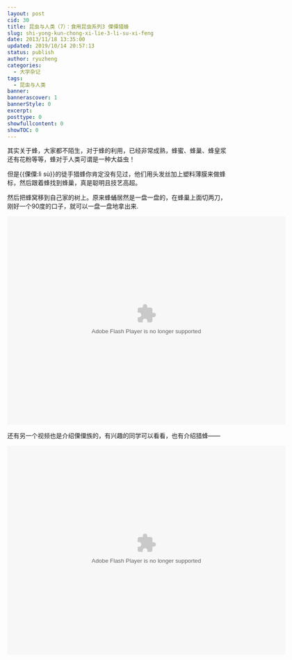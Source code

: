 ```yaml
---
layout: post
cid: 30
title: 昆虫与人类（7）：食用昆虫系列3 傈僳猎蜂
slug: shi-yong-kun-chong-xi-lie-3-li-su-xi-feng
date: 2013/11/18 13:35:00
updated: 2019/10/14 20:57:13
status: publish
author: ryuzheng
categories: 
  - 大学杂记
tags: 
  - 昆虫与人类
banner: 
bannerascover: 1
bannerStyle: 0
excerpt: 
posttype: 0
showfullcontent: 0
showTOC: 0
---
```



其实关于蜂，大家都不陌生，对于蜂的利用，已经非常成熟，蜂蜜、蜂巢、蜂皇浆还有花粉等等，蜂对于人类可谓是一种大益虫！

但是{{傈僳:lì sù}}的徒手猎蜂你肯定没有见过，他们用头发丝加上塑料薄膜来做蜂标，然后跟着蜂找到蜂巢，真是聪明且技艺高超。

然后把蜂窝移到自己家的树上。原来蜂蛹居然是一盘一盘的，在蜂巢上面切两刀，刚好一个90度的口子，就可以一盘一盘地拿出来.

<embed allowfullscreen="true" allowscriptaccess="always" bgcolor="#000000" flashvars="videoId=20121029107805&amp;filePath=/flvxml/2009/10/29/&amp;isAutoPlay=false&amp;url=http://sannong.cntv.cn/program/shenghuo567/20121029/107805.shtml&amp;tai=sannong&amp;configPath=http://sannong.cntv.cn/player/config.xml&amp;widgetsConfig=http://js.player.cntv.cn/xml/widgetsConfig/sannong.xml&amp;languageConfig=http://sannong.cntv.cn/player/zh_cn.xml&amp;hour24DataURL=&amp;outsideChannelId=channelBugu&amp;videoCenterId=512e55cd184a4522965de3d33e26fcb0" height="480" id="v_player_cctv" lk_media="yes" lk_mediaid="lk_juiceapp_mediaPopup_1257416656250" menu="false" name="v_player_cctv" quality="best" src="http://player.cntv.cn/standard/cntvOutSidePlayer.swf?v=2.0.2013.1.30.0" type="application/x-shockwave-flash" width="640"></embed>

还有另一个视频也是介绍傈僳族的，有兴趣的同学可以看看，也有介绍猎蜂&mdash;&mdash;

<embed id='v_player_cctv' width='640' height='480' flashvars='videoId=20131028104282&filePath=/flvxml/2009/10/28/&isAutoPlay=false&url=http://sannong.cntv.cn/program/meilizhongguoxiangcunxing/20131028/104282.shtml&tai=sannong&configPath=http://sannong.cntv.cn/player/config.xml&widgetsConfig=http://js.player.cntv.cn/xml/widgetsConfig/sannong.xml&languageConfig=http://sannong.cntv.cn/player/zh_cn.xml&hour24DataURL=&outsideChannelId=channelBugu&videoCenterId=36f89d64f978494587d0e9cf9dfb1e35' allowscriptaccess='always' allowfullscreen='true' menu='false' quality='best' bgcolor='#000000' name='v_player_cctv' src='http://player.cntv.cn/standard/cntvOutSidePlayer.swf?v=2.0.2013.1.30.0' type='application/x-shockwave-flash' lk_mediaid='lk_juiceapp_mediaPopup_1257416656250' lk_media='yes'/>